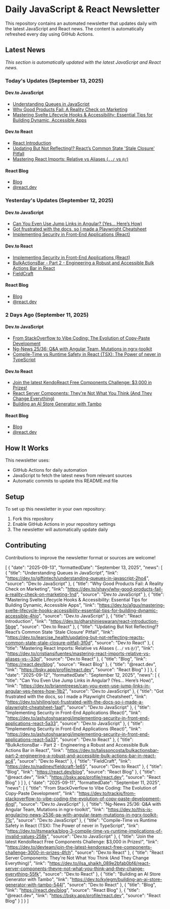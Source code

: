 # Daily JavaScript & React Newsletter

This repository contains an automated newsletter that updates daily with the latest JavaScript and React news. The content is automatically refreshed every day using GitHub Actions.

## Latest News

*This section is automatically updated with the latest JavaScript and React news.*

### Today's Updates (September 13, 2025)

#### Dev.to JavaScript

- [Understanding Queues in JavaScript](https://dev.to/giftintech/understanding-queues-in-javascript-2ho4)
- [Why Good Products Fail: A Reality Check on Marketing](https://dev.to/shayy/why-good-products-fail-a-reality-check-on-marketing-1nd)
- [Mastering Svelte Lifecycle Hooks & Accessibility: Essential Tips for Building Dynamic, Accessible Apps](https://dev.to/a1guy/mastering-svelte-lifecycle-hooks-accessibility-essential-tips-for-building-dynamic-accessible-4hio)

#### Dev.to React

- [React Introduction](https://dev.to/dharshinieswaran/react-introduction-5bge)
- [Updating But Not Reflecting!? React’s Common State 'Stale Closure' Pitfall](https://dev.to/learcise_health/updating-but-not-reflecting-reacts-common-state-stale-closure-pitfall-3f0d)
- [Mastering React Imports: Relative vs Aliases (`../` vs `@/`)](https://dev.to/cristiansifuentes/mastering-react-imports-relative-vs-aliases-vs--33pl)

#### React Blog

- [Blog](https://react.dev/blog)
- [@react.dev](https://bsky.app/profile/react.dev)

### Yesterday's Updates (September 12, 2025)

#### Dev.to JavaScript

- [Can You Even Use Jump Links in Angular? (Yes… Here’s How)](https://dev.to/brianmtreese/can-you-even-use-jump-links-in-angular-yes-heres-how-1lb2)
- [Got frustrated with the docs, so I made a Playwright Cheatsheet](https://dev.to/shiling/got-frustrated-with-the-docs-so-i-made-a-playwright-cheatsheet-1aaf)
- [Implementing Security in Front-End Applications (React)](https://dev.to/ashutoshsarangi/implementing-security-in-front-end-applications-react-5a33)

#### Dev.to React

- [Implementing Security in Front-End Applications (React)](https://dev.to/ashutoshsarangi/implementing-security-in-front-end-applications-react-5a33)
- [BulkActionsBar - Part 2 - Engineering a Robust and Accessible Bulk Actions Bar in React](https://dev.to/talissoncosta/bulkactionsbar-part-2-engineering-a-robust-and-accessible-bulk-actions-bar-in-react-ac4)
- [FieldCraft](https://dev.to/nadinev/fieldcraft-1e65)

#### React Blog

- [Blog](https://react.dev/blog)
- [@react.dev](https://bsky.app/profile/react.dev)

### 2 Days Ago (September 11, 2025)

#### Dev.to JavaScript

- [From StackOverflow to Vibe Coding: The Evolution of Copy-Paste Development](https://dev.to/trackjs/from-stackoverflow-to-vibe-coding-the-evolution-of-copy-paste-development-4ngl)
- [Ng-News 25/36: Q&A with Angular Team, Mutations in ngrx-toolkit](https://dev.to/this-is-angular/ng-news-2536-qa-with-angular-team-mutations-in-ngrx-toolkit-71c)
- [Compile-Time vs Runtime Safety in React (TSX): The Power of never in TypeScript](https://dev.to/itsmearka/blog-3-compile-time-vs-runtime-implications-of-invalid-values-258k)

#### Dev.to React

- [Join the latest KendoReact Free Components Challenge: $3,000 in Prizes!](https://dev.to/devteam/join-the-latest-kendoreact-free-components-challenge-3000-in-prizes-4fch)
- [React Server Components: They're Not What You Think (And They Change Everything)](https://dev.to/ilsa_shaikh_089e2bfab0bf4/react-server-components-theyre-not-what-you-think-and-they-change-everything-55fk)
- [Building an AI Store Generator with Tambo](https://dev.to/kylegm/building-an-ai-store-generator-with-tambo-544l)

#### React Blog

- [Blog](https://react.dev/blog)
- [@react.dev](https://bsky.app/profile/react.dev)

## How It Works

This newsletter uses:
- GitHub Actions for daily automation
- JavaScript to fetch the latest news from relevant sources
- Automatic commits to update this README.md file

## Setup

To set up this newsletter in your own repository:

1. Fork this repository
2. Enable GitHub Actions in your repository settings
3. The newsletter will automatically update daily

## Contributing

Contributions to improve the newsletter format or sources are welcome!

<!-- NEWS_DATA_START -->
[
  {
    "date": "2025-09-13",
    "formattedDate": "September 13, 2025",
    "news": [
      {
        "title": "Understanding Queues in JavaScript",
        "link": "https://dev.to/giftintech/understanding-queues-in-javascript-2ho4",
        "source": "Dev.to JavaScript"
      },
      {
        "title": "Why Good Products Fail: A Reality Check on Marketing",
        "link": "https://dev.to/shayy/why-good-products-fail-a-reality-check-on-marketing-1nd",
        "source": "Dev.to JavaScript"
      },
      {
        "title": "Mastering Svelte Lifecycle Hooks & Accessibility: Essential Tips for Building Dynamic, Accessible Apps",
        "link": "https://dev.to/a1guy/mastering-svelte-lifecycle-hooks-accessibility-essential-tips-for-building-dynamic-accessible-4hio",
        "source": "Dev.to JavaScript"
      },
      {
        "title": "React Introduction",
        "link": "https://dev.to/dharshinieswaran/react-introduction-5bge",
        "source": "Dev.to React"
      },
      {
        "title": "Updating But Not Reflecting!? React’s Common State 'Stale Closure' Pitfall",
        "link": "https://dev.to/learcise_health/updating-but-not-reflecting-reacts-common-state-stale-closure-pitfall-3f0d",
        "source": "Dev.to React"
      },
      {
        "title": "Mastering React Imports: Relative vs Aliases (`../` vs `@/`)",
        "link": "https://dev.to/cristiansifuentes/mastering-react-imports-relative-vs-aliases-vs--33pl",
        "source": "Dev.to React"
      },
      {
        "title": "Blog",
        "link": "https://react.dev/blog",
        "source": "React Blog"
      },
      {
        "title": "@react.dev",
        "link": "https://bsky.app/profile/react.dev",
        "source": "React Blog"
      }
    ]
  },
  {
    "date": "2025-09-12",
    "formattedDate": "September 12, 2025",
    "news": [
      {
        "title": "Can You Even Use Jump Links in Angular? (Yes… Here’s How)",
        "link": "https://dev.to/brianmtreese/can-you-even-use-jump-links-in-angular-yes-heres-how-1lb2",
        "source": "Dev.to JavaScript"
      },
      {
        "title": "Got frustrated with the docs, so I made a Playwright Cheatsheet",
        "link": "https://dev.to/shiling/got-frustrated-with-the-docs-so-i-made-a-playwright-cheatsheet-1aaf",
        "source": "Dev.to JavaScript"
      },
      {
        "title": "Implementing Security in Front-End Applications (React)",
        "link": "https://dev.to/ashutoshsarangi/implementing-security-in-front-end-applications-react-5a33",
        "source": "Dev.to JavaScript"
      },
      {
        "title": "Implementing Security in Front-End Applications (React)",
        "link": "https://dev.to/ashutoshsarangi/implementing-security-in-front-end-applications-react-5a33",
        "source": "Dev.to React"
      },
      {
        "title": "BulkActionsBar - Part 2 - Engineering a Robust and Accessible Bulk Actions Bar in React",
        "link": "https://dev.to/talissoncosta/bulkactionsbar-part-2-engineering-a-robust-and-accessible-bulk-actions-bar-in-react-ac4",
        "source": "Dev.to React"
      },
      {
        "title": "FieldCraft",
        "link": "https://dev.to/nadinev/fieldcraft-1e65",
        "source": "Dev.to React"
      },
      {
        "title": "Blog",
        "link": "https://react.dev/blog",
        "source": "React Blog"
      },
      {
        "title": "@react.dev",
        "link": "https://bsky.app/profile/react.dev",
        "source": "React Blog"
      }
    ]
  },
  {
    "date": "2025-09-11",
    "formattedDate": "September 11, 2025",
    "news": [
      {
        "title": "From StackOverflow to Vibe Coding: The Evolution of Copy-Paste Development",
        "link": "https://dev.to/trackjs/from-stackoverflow-to-vibe-coding-the-evolution-of-copy-paste-development-4ngl",
        "source": "Dev.to JavaScript"
      },
      {
        "title": "Ng-News 25/36: Q&A with Angular Team, Mutations in ngrx-toolkit",
        "link": "https://dev.to/this-is-angular/ng-news-2536-qa-with-angular-team-mutations-in-ngrx-toolkit-71c",
        "source": "Dev.to JavaScript"
      },
      {
        "title": "Compile-Time vs Runtime Safety in React (TSX): The Power of never in TypeScript",
        "link": "https://dev.to/itsmearka/blog-3-compile-time-vs-runtime-implications-of-invalid-values-258k",
        "source": "Dev.to JavaScript"
      },
      {
        "title": "Join the latest KendoReact Free Components Challenge: $3,000 in Prizes!",
        "link": "https://dev.to/devteam/join-the-latest-kendoreact-free-components-challenge-3000-in-prizes-4fch",
        "source": "Dev.to React"
      },
      {
        "title": "React Server Components: They're Not What You Think (And They Change Everything)",
        "link": "https://dev.to/ilsa_shaikh_089e2bfab0bf4/react-server-components-theyre-not-what-you-think-and-they-change-everything-55fk",
        "source": "Dev.to React"
      },
      {
        "title": "Building an AI Store Generator with Tambo",
        "link": "https://dev.to/kylegm/building-an-ai-store-generator-with-tambo-544l",
        "source": "Dev.to React"
      },
      {
        "title": "Blog",
        "link": "https://react.dev/blog",
        "source": "React Blog"
      },
      {
        "title": "@react.dev",
        "link": "https://bsky.app/profile/react.dev",
        "source": "React Blog"
      }
    ]
  }
]
<!-- NEWS_DATA_END -->

